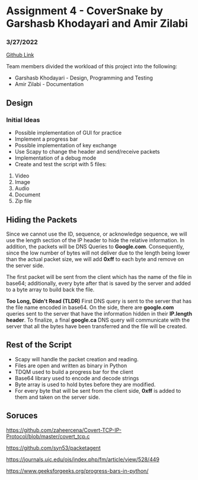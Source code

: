 # Assignment 4 - CoverSnake by Garshasb Khodayari and Amir Zilabi
### 3/27/2022
[Github Link](https://github.com/d0ntblink/covertsnake)

Team members divided the workload of this project into the following:

- Garshasb Khodayari - Design, Programming and Testing
- Amir Zilabi - Documentation

## Design

### Initial Ideas

- Possible implementation of GUI for practice
- Implement a progress bar
- Possible implementation of key exchange
- Use Scapy to change the header and send/receive packets
- Implementation of a debug mode
- Create and test the script with 5 files:

1. Video
2. Image
3. Audio
4. Document
5. Zip file

## Hiding the Packets

Since we cannot use the ID, sequence, or acknowledge sequence, we will use the length section of the IP header to hide the relative information. In addition, the packets will be DNS Queries to **Google.com**. Consequently, since the low number of bytes will not deliver due to the length being lower than the actual packet size, we will add **0xff** to each byte and remove on the server side.

The first packet will be sent from the client which has the name of the file in base64; additionally, every byte after that is saved by the server and added to a byte array to build back the file.

**Too Long, Didn't Read (TLDR)** First DNS query is sent to the server that has the file name encoded in base64. On the side, there are **google.com** queries sent to the server that have the information hidden in their **IP.length header**. To finalize, a final **google.ca** DNS query will communicate with the server that all the bytes have been transferred and the file will be created.

## Rest of the Script

- Scapy will handle the packet creation and reading.
- Files are open and written as binary in Python
- TDQM used to build a progress bar for the client
- Base64 library used to encode and decode strings
- Byte array is used to hold bytes before they are modified.
- For every byte that will be sent from the client side, **0xff** is added to them and taken on the server side.

## Soruces

https://github.com/zaheercena/Covert-TCP-IP-Protocol/blob/master/covert_tcp.c

https://github.com/syn53/packetagent

https://journals.uic.edu/ojs/index.php/fm/article/view/528/449

https://www.geeksforgeeks.org/progress-bars-in-python/
